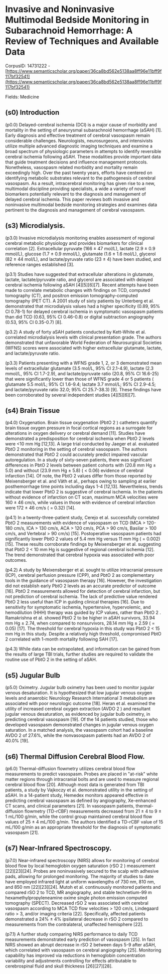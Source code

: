 # Invasive and Noninvasive Multimodal Bedside Monitoring in Subarachnoid Hemorrhage: A Review of Techniques and Available Data

CorpusID: 14731222 - [https://www.semanticscholar.org/paper/36ca8bd562e5138aa8ff96e11bff9f117bf32541](https://www.semanticscholar.org/paper/36ca8bd562e5138aa8ff96e11bff9f117bf32541)

Fields: Medicine

## (s0) Introduction
(p0.0) Delayed-cerebral ischemia (DCI) is a major cause of morbidity and mortality in the setting of aneurysmal subarachnoid hemorrhage (aSAH) [1]. Early diagnosis and effective treatment of cerebral vasospasm remain considerable challenges. Neurologists, neurosurgeons, and intensivists utilize multiple advanced diagnostic imaging techniques and examine a broad spectrum of physiologic parameters in attempts to identify reversible cerebral ischemia following aSAH. These modalities provide important data that guide treatment decisions and influence management protocols. Nonetheless, vasospasm related morbidity and mortality remain exceedingly high. Over the past twenty years, efforts have centered on identifying metabolic substrates relevant to the pathogenesis of cerebral vasospasm. As a result, intracerebral monitoring has given rise to a new, multimodal discipline providing specialists, a wide a variety of novel biomarkers potentially relevant to the diagnosis and management of delayed cerebral ischemia. This paper reviews both invasive and noninvasive multimodal bedside monitoring strategies and examines data pertinent to the diagnosis and management of cerebral vasospasm.
## (s3) Microdialysis.
(p3.0) Invasive microdialysis monitoring enables assessment of regional cerebral metabolic physiology and provides biomarkers for clinical correlation [2]. Extracellular pyruvate (166 ± 47 mol/L), lactate (2.9 ± 0.9 mmol/L), glucose (1.7 ± 0.9 mmol/L), glutamate (1.6 ± 1.6 mol/L), glycerol (82 ± 44 mol/L), and lactate/pyruvate ratio (23 ± 4) have been studied, and reference ranges established [3].

(p3.1) Studies have suggested that extracellular alterations in glutamate, lactate, lactate/pyruvate ratio, and glycerol are associated with delayed cerebral ischemia following aSAH [4][5][6][7]. Recent attempts have been made to correlate metabolic changes with findings on TCD, computed tomography (CT), and positron emission tomography-computed tomography (PET CT). A 2001 study of sixty patients by Unterberg et al. demonstrated that microdialysis values had a higher specificity (0.89, 95% CI 0.78-1) for delayed cerebral ischemia in symptomatic vasospasm patients than did TCD (0.63, 95% CI 0.46-0.8) or digital subtraction angiography (0.53, 95% CI 0.35-0.7) [8].

(p3.2) A study of forty aSAH patients conducted by Kett-White et al. correlated microdialysis levels with clinical presentation grade. The authors demonstrated that unfavorable World Federation of Neurosurgical Societies (WFNS) scores were associated with higher extracellular glutamate, lactate, and lactate/pyruvate ratio.

(p3.3) Patients presenting with a WFNS grade 1, 2, or 3 demonstrated mean levels of extracellular glutamate (3.5 mol/L, 95% CI 2.1-4.9), lactate (2.3 mmol/L, 95% CI 1.7-2.9), and lactate/pyruvate ratio (20.8, 95% CI 16.6-25) that were significantly lower than those of WFNS grade 4 or 5 patients ( glutamate 5.5 mol/L; 95% CI 1.6-9.4; lactate 3.7 mmol/L; 95% CI 2.9-4.5; and lactate/pyruvate ratio 32.0; 95% CI 25.7-38.3) [9]. These findings have been corroborated by several independent studies [4][5][6][7].
## (s4) Brain Tissue
(p4.0) Oxygenation. Brain tissue oxygenation (PbtO 2 ) catheters quantify brain tissue oxygen pressure in focal cortical regions as a surrogate for alterations in oxygen delivery or cerebral demand [11]. Studies have demonstrated a predisposition for cerebral ischemia when PbtO 2 levels were <10 mm Hg [12,13]. A large trial conducted by Jaeger et al. evaluated PbtO 2 monitoring in the setting of cerebral vasospasm. The authors demonstrated that PbtO 2 could accurately predict impaired vascular autoregulation. In a study of sixty-seven patients, there was significant differences in PbtO 2 levels between patient cohorts with (20.8 mm Hg ± 5.0) and without (23.9 mm Hg ± 5.8) ( < 0.06) evidence of cerebral infarction [14]. Of note, the PbtO 2 values differ from those reported by Meixensberger et al. and Väth et al., perhaps owing to sampling at earlier posthemorrhage time points including days 1-4 [12,13]. Nevertheless, trends indicate that lower PbtO 2 is suggestive of cerebral ischemia. In the patients without evidence of infarction on CT scan, maximum MCA velocities were 160 ± 46 cm/s, while values in those with evidence of cerebral infarction were 172 ± 46 cm/s ( = 0.32) [14].

(p4.1) In a twenty-three-patient study, Cerejo et al. successfully correlated PbtO 2 measurements with evidence of vasospasm on TCD (MCA > 120-180 cm/s, ICA > 130 cm/s, ACA > 120 cm/s, PCA > 90 cm/s, Basilar > 100 cm/s, and Vertebral > 90 cm/s) [15]. Postoperative vasospasm patients had significantly lower PbtO 2 values of 5.4 mm Hg versus 11 mm Hg ( = 0.002) [15]. These results corroborate findings by Meixensberger et al. suggesting that PbtO 2 < 10 mm Hg is suggestive of regional cerebral ischemia [12]. The trend demonstrated that cerebral hypoxia was associated with poor outcomes.

(p4.2) A study by Meixensberger et al. sought to utilize intracranial pressure (ICP), cerebral perfusion pressure (CPP), and PbtO 2 as complementary tools in the guidance of vasospasm therapy [16]. However, the investigation did not establish early PbtO 2 levels as an accurate predictor of outcome [16]. PbtO 2 measurements allowed for detection of cerebral infarction, but not prediction of cerebral ischemia. The lack of predictive value rendered PbtO 2 less useful than ICP in guiding clinical therapies [16]. Due to sensitivity for symptomatic ischemia, hypertensive, hypervolemic, and hemodilution (HHH) therapy was guided by ICP values, rather than PbtO 2 . Ramakrishna et al. showed PbtO 2 to be higher in aSAH survivors, 33.94 mm Hg ± 2.74, when compared to nonsurvivors, 28.14 mm Hg ± 2.59 ( = 0.05) [17]. The threshold for cerebral hypoxia in this study was PbtO 2 < 15 mm Hg in this study. Despite a relatively high threshold, compromised PbtO 2 correlated with 1-month mortality following SAH [17].

(p4.3) While data can be extrapolated, and information can be gained from the results of large TBI trials, further studies are required to validate the routine use of PbtO 2 in the setting of aSAH.
## (s5) Jugular Bulb
(p5.0) Oximetry. Jugular bulb oximetry has been used to monitor jugular venous desaturation. It is hypothesized that low jugular venous oxygen levels and anaerobic Neurology Research International 3 metabolism are associated with poor neurologic outcome [18]. Heran et al. examined the utility of increased cerebral oxygen extraction (AVDO 2 ) and resultant jugular venous desaturation, as evidenced by jugular bulb oximetry, in predicting cerebral vasospasm [19]. Of the 14 patients studied, those who developed vasospasm demonstrated changes in jugular venous oxygen saturation. In a matched analysis, the vasospasm cohort had a baseline AVDO 2 of 27.6%, while the nonvasospasm patients had an AVDO 2 of 40.0% [19].
## (s6) Thermal Diffusion Cerebral Blood Flow.
(p6.0) Thermal-diffusion flowmetry utilizes cerebral blood flow measurements to predict vasospasm. Probes are placed in "at-risk" white matter regions through intracranial bolts and are used to measure regional cerebral blood flow [20]. Although most data is generated from TBI patients, a study by Vajkoczy et al. demonstrated utility in the setting of aSAH. In a 14-patient study, Hemedex monitors appeared effective in predicting cerebral vasospasm as defined by angiography, Xe-enhanced CT scans, and clinical parameters [21]. In vasospasm patients, thermal-diffusion flowmetry (TD-rCBF) measurements decreased from 21 ± 4 to 9 ± 1 mL/100 g/min, while the control group maintained cerebral blood flow values of 25 ± 4 mL/100 g/min. The authors identified a TD-rCBF value of 15 mL/100 g/min as an appropriate threshold for the diagnosis of symptomatic vasospasm [21].
## (s7) Near-Infrared Spectroscopy.
(p7.0) Near-infrared spectroscopy (NIRS) allows for monitoring of cerebral blood flow by local hemoglobin oxygen saturation (rSO 2 ) measurement [22][23][24]. Probes are noninvasively secured to the scalp with adhesive pads, allowing for prolonged monitoring. The majority of studies to date have employed infrared light at uniform wavelengths of 730 nm, 810 nm, and 850 nm [22][23][24]. Mutoh et al. continuously monitored patients and compared rSO 2 to TCD, MR angiography, and stable technetium-99 m hexamethylpropyleneamine oxime single photon emission computed tomography (SPECT). Decreased rSO 2 was associated with cerebral vasospasm according to MCA TCD flow velocities > 120 cm/s, Lindegaard ratio > 3, and/or imaging criteria [22]. Specifically, affected patients demonstrated a 24% ± 4% ipsilateral decrease in rSO 2 compared to measurements from the contralateral, unaffected hemisphere [22].

(p7.1) A further study comparing NIRS performance to daily TCD measurements demonstrated early prediction of vasospasm [25]. In fact NIRS showed an abrupt decrease in rSO 2 between days 5-9 after aSAH, which correlated with vasospasm on cerebral angiography [25]. Monitoring capability has improved via reductions in hemoglobin concentration variability and adjustments controlling for effects attributable to cerebrospinal fluid and skull thickness [26][27][28].
